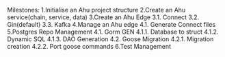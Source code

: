 Milestones:
    1.Initialise an Ahu project structure
    2.Create an Ahu service(chain, service, data)
    3.Create an Ahu Edge
        3.1. Connect
        3.2. Gin(default)
        3.3. Kafka
    4.Manage an Ahu edge
        4.1. Generate Connect files
    5.Postgres Repo Management
        4.1. Gorm GEN
            4.1.1. Database to struct
            4.1.2. Dynamic SQL
            4.1.3. DAO Generation
        4.2. Goose Migration
            4.2.1. Migration creation
            4.2.2. Port goose commands
    6.Test Management